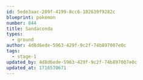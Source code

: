 ```yaml
---
id: 5ede3aac-209f-4199-8cc6-102639f9282c
blueprint: pokemon
number: 844
title: Sandaconda
types:
  - ground
author: 4d8d6ede-5963-429f-9c2f-74b897007e0c
tags:
  - stage-1
updated_by: 4d8d6ede-5963-429f-9c2f-74b897007e0c
updated_at: 1716570671
---
```

